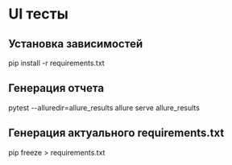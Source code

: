 # UI тесты
## Установка зависимостей
pip install -r requirements.txt 

## Генерация отчета
pytest --alluredir=allure_results 
allure serve allure_results

## Генерация актуального requirements.txt
pip freeze > requirements.txt 
